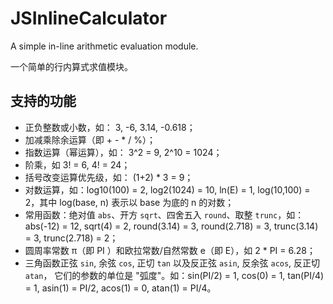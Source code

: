 # JSInlineCalculator

A simple in-line arithmetic evaluation module.

一个简单的行内算式求值模块。

## 支持的功能

- 正负整数或小数，如： 3, -6, 3.14, -0.618；
- 加减乘除余运算（即 + - * / %）；
- 指数运算（幂运算），如： 3^2 = 9, 2^10 = 1024；
- 阶乘，如 3! = 6, 4! = 24；
- 括号改变运算优先级，如： (1+2) * 3 = 9；
- 对数运算，如：log10(100) = 2, log2(1024) = 10, ln(E) = 1, log(10,100) = 2，其中 log(base, n) 表示以 base 为底的 n 的对数；
- 常用函数：绝对值 `abs`、开方 `sqrt`、四舍五入 `round`、取整 `trunc`，如：abs(-12) = 12, sqrt(4) = 2, round(3.14) = 3, round(2.718) = 3, trunc(3.14) = 3, trunc(2.718) = 2；
- 圆周率常数 π（即 PI ）和欧拉常数/自然常数 e（即 E），如 2 * PI = 6.28；
- 三角函数正弦 `sin`, 余弦 `cos`, 正切 `tan` 以及反正弦 `asin`, 反余弦 `acos`, 反正切 `atan`， 它们的参数的单位是 "弧度"。如：sin(PI/2) = 1, cos(0) = 1, tan(PI/4) = 1, asin(1) = PI/2, acos(1) = 0, atan(1) = PI/4。


